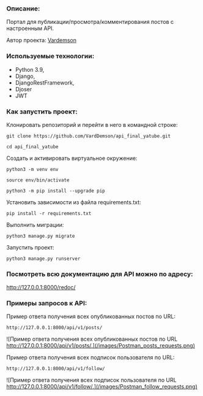 ### Описание:

Портал для публикации/просмотра/комментирования постов с настроенным API.

Автор проекта: [Vardemson](https://github.com/VardDemson)

### Используемые технологии:

* Python 3.9,
* Django,
* DjangoRestFramework,
* Djoser
* JWT

### Как запустить проект:

Клонировать репозиторий и перейти в него в командной строке:

```
git clone https://github.com/VardDemson/api_final_yatube.git
```

```
cd api_final_yatube
```

Cоздать и активировать виртуальное окружение:

```
python3 -m venv env
```

```
source env/bin/activate
```

```
python3 -m pip install --upgrade pip
```

Установить зависимости из файла requirements.txt:

```
pip install -r requirements.txt
```

Выполнить миграции:

```
python3 manage.py migrate
```

Запустить проект:

```
python3 manage.py runserver
```

### Посмотреть всю документацию для API можно по адресу:

http://127.0.0.1:8000/redoc/

### Примеры запросов к API:
Пример ответа получения всех опубликованных постов по URL:

```
http://127.0.0.1:8000/api/v1/posts/
```

![Пример ответа получения всех опубликованных постов по URL http://127.0.0.1:8000/api/v1/posts/.](/images/Postman_posts_requests.png)

Пример ответа получения всех подписок пользователя по URL:

```
http://127.0.0.1:8000/api/v1/follow/
```

![Пример ответа получения всех подписок пользователя по URL http://127.0.0.1:8000/api/v1/follow/.](/images/Postman_follow_requests.png)
